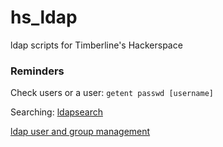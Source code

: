# hs_ldap
ldap scripts for Timberline's Hackerspace

### Reminders

Check users or a user: `getent passwd [username]`

Searching: [ldapsearch](https://web.archive.org/web/20131017105152/http://ldapmaven.com/2011/07/27/mastering-ldapsearch/)

[ldap user and group management](http://www.meso.northwestern.edu/intranet/recipies/useful-computer-files-and-programs/configuring-group-linux-servers-and-terminals-with-ldap-kerberos-and-nfs/ldap-user-and-group-management)


